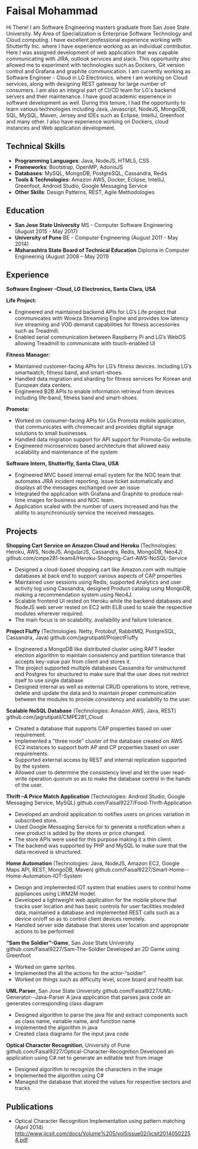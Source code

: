 # Faisal Mohammad

Hi There!
I am Software Engineering masters graduate from San Jose State University. My Area of Specialization is Enterprise Software Technology and Cloud computing.
I have excellent professional experience working with Shutterfly Inc. where I have experience working as an individual contributor. Here I was assigned development of web application that was capable communicating with JIRA, outlook services and slack. This opportunity also allowed me to experiment with technologies such as Dockers, Git version control and Grafana and graphite communication.
I am currently working as Software Engineer - Cloud in LG Electronics, where I am working on Cloud services, along with designing REST gateway for large number of consumers. I am also an integral part of CI/CD team for LG's backend servers and their maintenance. 
I have good academic experience in software development as well. During this tenure, I had the opportunity to learn various technologies including Java, Javascript, NodeJS, MongoDB, SQL, MySQL, Maven, Jersey and IDEs such as Eclipse, IntelliJ, Greenfoot and many other. I also have experience working on Dockers, cloud instances and Web application development. 

## Technical Skills
* **Programming Languages**: Java, NodeJS, HTML5, CSS
* **Frameworks**: Bootstrap, OpenMP, AdonisJS 
* **Databases**: MySQL, MongoDB, PostgreSQL, Cassandra, Redis 
* **Tools & Technologies**: Amazon AWS, Docker, Eclipse, IntelliJ, Greenfoot, Android Studio, Google Messaging Service 
* **Other Skills**: Design Patterns, REST, Agile Methodologies 


## Education
* **San Jose State University** MS - Computer Software Engineering (August 2015 - May 2017)
* **University of Pune** BE - Computer Engineering (August 2011 - May 2014)
* **Maharashtra State Board of Technical Education** Diploma in Computer Engineering (August 2008 – May 2011) 


## Experience

**Software Engineer -Cloud, LG Electronics, Santa Clara, USA**

**Life Project:** 
*	Engineered and maintained backend APIs for LG’s Life project that communicates with Wowza Streaming Engine and provides low latency live streaming and VOD demand capabilities for fitness accessories such as Treadmill.
*	Enabled serial communication between Raspberry Pi and LG’s WebOS allowing Treadmill to communicate with touch-enabled UI

**Fitness Manager:**
*	Maintained customer-facing APIs for LG’s fitness devices. Including LG’s smartwatch, fitness band, and smart-shoes.
*	Handled data migration and sharding for fitness services for Korean and European data centers.
*	Engineered B2B APIs to enable information retrieval from devices including life-band, fitness band and smart-shoes. 

**Promota:**
*	Worked on consumer-facing APIs for LGs Promota mobile application, that communicates with chromecast and provides digital signage solutions to small businesses.
*	Handled data migration support for API support for Promota-Go website.
*	Engineered microservices based architecture that allowed easy scalability and maintenance of the system 

**Software Intern, Shutterfly, Santa Clara, USA**
*	Engineered MVC based internal email system for the NOC team that automates JIRA incident reporting, issue ticket automatically and displays all the messages exchanged over an issue
*	Integrated the application with Grafana and Graphite to produce real-time images for business and NOC team.
*	Application scaled with the number of users increased and has the ability to asynchronously service the received messages.


## Projects

**Shopping Cart Service on Amazon Cloud and Heroku** (Technologies: Heroku, AWS, NodeJS, AngularJS, Cassandra, Redis, MongoDB, Neo4J)
github.com/cmpe281-team4/Heroku-Shopping-Cart-AWS-NoSQL-Service
*	Designed a cloud-based shopping cart like Amazon.com with multiple databases at back end to support various aspects of CAP properties
*	Maintained user sessions using Redis, supported Analytics and user activity log using Cassandra, designed Product catalog using MongoDB, making a recommendation system using Neo4J.
*	Scalable frontend UI rested on Heroku while the backend databases and NodeJS web server rested on EC2 with ELB used to scale the respective modules wherever required.
*	The main focus is on scalability, availability and failure tolerance.


**Project Fluffy** (Technologies: Netty, Protobuf, RabbitMQ, PostgreSQL, Cassandra, Java)
github.com/jagrutipatil/ProjectFluffy
*	Engineered a MongoDB like distributed cluster using RAFT leader election algorithm to maintain consistency and partition tolerance that accepts key-value pair from client and stores it.
*	The project supported multiple databases Cassandra for unstructured and Postgres for structured to make sure that the user does not restrict itself to use single database
*	Designed internal as well as external CRUD operations to store, retrieve, delete and update the data and to maintain proper communication between the modules to provide consistency and availability to the user.


**Scalable NoSQL Database** (Technologies: Amazon AWS, Java, REST)
github.com/jagrutipatil/CMPE281_Cloud
* Created a database that supports CAP properties based on user requirement.
* Implemented a "three node" cluster of the database created on AWS EC2 instances to support both AP and CP properties based on user requirements.
* Supported external access by REST and internal replication supported by the system.
* Allowed user to determine the consistency level and let the user read-write operation quorum so as to make the database control in the hands of the user.

**Thrift –A Price Match Application** (Technologies: Android Studio, Google Messaging Service, MySQL)
github.com/Faisal9227/Food-Thrift-Application
* Developed an android application to notifies users on prices variation in subscribed store.
* Used Google Messaging Service for to generate a notification when a new product is added by the stores or price changed.
* The store APIs were used for this purpose making it a thin client.
* The backend was supported by PHP and MySQL to make sure that the data received is structured.

**Home Automation** (Technologies: Java, NodeJS, Amazon EC2, Google Maps API, REST, MongoDB, Maven)
github.com/Faisal9227/Smart-Home--Home-Automation-IOT-System
* Design and implemented IOT system that enables users to control home appliances using LWM2M model.
* Developed a lightweight web application for the mobile phone that tracks user location and has basic controls for user facilities modeled data, maintained a database and implemented REST calls such as a device on/off so as to control client devices remotely.
* Handled server side database that stores user location and appropriate actions to be performed

**“Sam the Soldier”-Game**, San Jose State University
github.com/Faisal9227/Sam-The-Soldier
Developed an 2D Game using Greenfoot 
* Worked on game sprites.
* Implemented the all the actions for the actor-“soldier”.
* Worked on things such as difficulty level, score board and health bar.

**UML Parser**, San Jose State University
github.com/Faisal9227/UML-Generator--Java-Parser
A java application that parses java code an generates corresponding class diagram
* Designed algorithm to parse the java file and extract components such as class name, variable name, and function name
* Implemented the algorithm in java
* Created class diagrams for the input java code  

**Optical Character Recognition**, University of Pune
github.com/Faisal9227/Optical-Character-Recognition
Developed an application using C#.net to generate an editable text from image
* Designed algorithm to recognize the characters in the image
* Implemented the algorithm using C#
* Managed the database that stored the values for respective sectors and tracks

## Publications
* Optical Character Recognition Implementation using pattern matching (April 2014)	                         http://www.ijcsit.com/docs/Volume%205/vol5issue02/ijcsit20140502254.pdf
